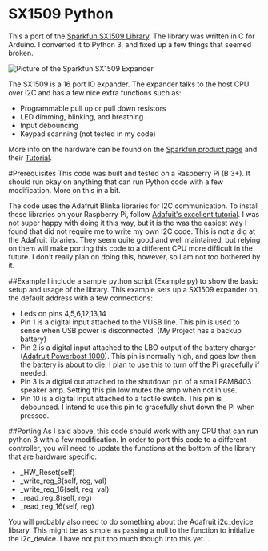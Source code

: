 # SX1509 Python

This a port of the [Sparkfun SX1509 Library](https://github.com/sparkfun/SparkFun_SX1509_Arduino_Library/). The library was written in C for Arduino. I converted it to Python 3, and fixed up a few things that seemed broken.

![Picture of the Sparkfun SX1509 Expander](https://github.com/ilikecake/SX1509-Python/images/13601-01.jpg)

The SX1509 is a 16 port IO expander. The expander talks to the host CPU over I2C and has a few nice extra functions such as:
* Programmable pull up or pull down resistors
* LED dimming, blinking, and breathing
* Input debouncing
* Keypad scanning (not tested in my code)

More info on the hardware can be found on the [Sparkfun product page](https://www.sparkfun.com/products/13601) and their [Tutorial](https://learn.sparkfun.com/tutorials/sx1509-io-expander-breakout-hookup-guide#installing-the-sparkfun-sx1509-arduino-library).

#Prerequisites
This code was built and tested on a Raspberry Pi (B 3+). It should run okay on anything that can run Python code with a few modification. More on this in a bit.

The code uses the Adafruit Blinka libraries for I2C communication. To install these libraries on your Raspberry Pi, follow [Adafuit's excellent tutorial](https://learn.adafruit.com/circuitpython-on-raspberrypi-linux/installing-circuitpython-on-raspberry-pi). I was not super happy with doing it this way, but it is the was the easiest way I found that did not require me to write my own I2C code. This is not a dig at the Adafruit libraries. They seem quite good and well maintained, but relying on them will make porting this code to a different CPU more difficult in the future. I don't really plan on doing this, however, so I am not too bothered by it.

##Example
I include a sample python script (Example.py) to show the basic setup and usage of the library. This example sets up a SX1509 expander on the default address with a few connections:
* Leds on pins 4,5,6,12,13,14
* Pin 1 is a digital input attached to the VUSB line. This pin is used to sense when USB power is disconnected. (My Project has a backup battery)
* Pin 2 is a digital input attached to the LBO output of the battery charger ([Adafruit Powerbost 1000](https://www.adafruit.com/product/2465)). This pin is normally high, and goes low then the battery is about to die. I plan to use this to turn off the Pi gracefully if needed.
* Pin 3 is a digital out attached to the shutdown pin of a small PAM8403 speaker amp. Setting this pin low mutes the amp when not in use.
* Pin 10 is a digital input attached to a tactile switch. This pin is debounced. I intend to use this pin to gracefully shut down the Pi when pressed.

##Porting
As I said above, this code should work with any CPU that can run python 3 with a few modification. In order to port this code to a different controller, you will need to update the functions at the bottom of the library that are hardware specific:
* _HW_Reset(self)
* _write_reg_8(self, reg, val)
* _write_reg_16(self, reg, val)
* _read_reg_8(self, reg)
* _read_reg_16(self, reg)

You will probably also need to do something about the Adafruit i2c_device library. This might be as simple as passing a null to the function to initialize the i2c_device. I have not put too much though into this yet...